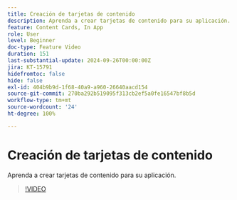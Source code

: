 ```yaml
---
title: Creación de tarjetas de contenido
description: Aprenda a crear tarjetas de contenido para su aplicación.
feature: Content Cards, In App
role: User
level: Beginner
doc-type: Feature Video
duration: 151
last-substantial-update: 2024-09-26T00:00:00Z
jira: KT-15791
hidefromtoc: false
hide: false
exl-id: 404b9b9d-1f68-40a9-a960-26640aacd154
source-git-commit: 270ba292b519095f313cb2ef5a0fe16547bf8b5d
workflow-type: tm+mt
source-wordcount: '24'
ht-degree: 100%

---
```


# Creación de tarjetas de contenido

Aprenda a crear tarjetas de contenido para su aplicación.

>[!VIDEO](https://video.tv.adobe.com/v/3434783/?learn=on)
